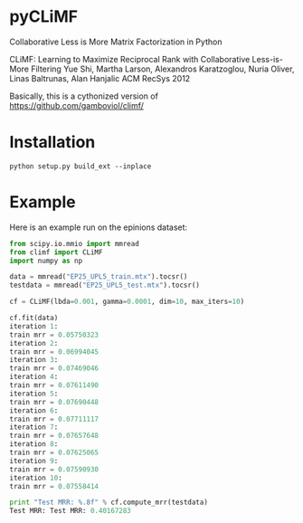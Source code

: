 pyCLiMF
=======

Collaborative Less is More Matrix Factorization in Python

CLiMF: Learning to Maximize Reciprocal Rank with Collaborative Less-is-More Filtering Yue Shi, Martha Larson, Alexandros Karatzoglou, Nuria Oliver, Linas Baltrunas, Alan Hanjalic ACM RecSys 2012

Basically, this is a cythonized version of https://github.com/gamboviol/climf/

Installation
============
```
python setup.py build_ext --inplace
```

Example
=======

Here is an example run on the epinions dataset:

```python
from scipy.io.mmio import mmread
from climf import CLiMF
import numpy as np

data = mmread("EP25_UPL5_train.mtx").tocsr()
testdata = mmread("EP25_UPL5_test.mtx").tocsr()

cf = CLiMF(lbda=0.001, gamma=0.0001, dim=10, max_iters=10)

cf.fit(data)
iteration 1:
train mrr = 0.05750323
iteration 2:
train mrr = 0.06994045
iteration 3:
train mrr = 0.07469046
iteration 4:
train mrr = 0.07611490
iteration 5:
train mrr = 0.07690448
iteration 6:
train mrr = 0.07711117
iteration 7:
train mrr = 0.07657648
iteration 8:
train mrr = 0.07625065
iteration 9:
train mrr = 0.07590930
iteration 10:
train mrr = 0.07558414

print "Test MRR: %.8f" % cf.compute_mrr(testdata)
Test MRR: Test MRR: 0.40167283
```
